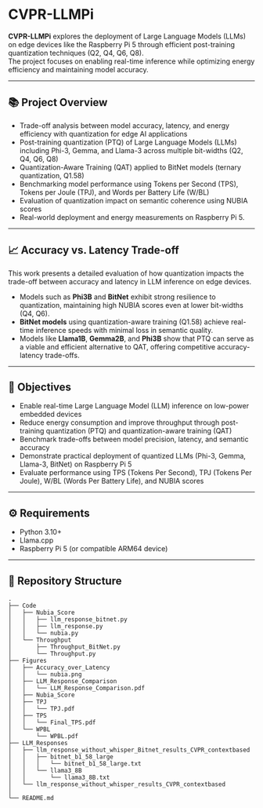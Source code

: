 # CVPR-LLMPi

**CVPR-LLMPi** explores the deployment of Large Language Models (LLMs) on edge devices like the Raspberry Pi 5 through efficient post-training quantization techniques (Q2, Q4, Q6, Q8).  
The project focuses on enabling real-time inference while optimizing energy efficiency and maintaining model accuracy.

---

## 📚 Project Overview
- Trade-off analysis between model accuracy, latency, and energy efficiency with quantization for edge AI applications
- Post-training quantization (PTQ) of Large Language Models (LLMs) including Phi-3, Gemma, and Llama-3 across multiple bit-widths (Q2, Q4, Q6, Q8)
- Quantization-Aware Training (QAT) applied to BitNet models (ternary quantization, Q1.58)
- Benchmarking model performance using Tokens per Second (TPS), Tokens per Joule (TPJ), and Words per Battery Life (W/BL)
- Evaluation of quantization impact on semantic coherence using NUBIA scores
- Real-world deployment and energy measurements on Raspberry Pi 5.

---

## 📈 Accuracy vs. Latency Trade-off
This work presents a detailed evaluation of how quantization impacts the trade-off between accuracy and latency in LLM inference on edge devices.
- Models such as **Phi3B** and **BitNet** exhibit strong resilience to quantization, maintaining high NUBIA scores even at lower bit-widths (Q4, Q6).
- **BitNet models** using quantization-aware training (Q1.58) achieve real-time inference speeds with minimal loss in semantic quality.
- Models like **Llama1B**, **Gemma2B**, and **Phi3B** show that PTQ can serve as a viable and efficient alternative to QAT, offering competitive accuracy-latency trade-offs.

---

## 🎯 Objectives
- Enable real-time Large Language Model (LLM) inference on low-power embedded devices
- Reduce energy consumption and improve throughput through post-training quantization (PTQ) and quantization-aware training (QAT)
- Benchmark trade-offs between model precision, latency, and semantic accuracy
- Demonstrate practical deployment of quantized LLMs (Phi-3, Gemma, Llama-3, BitNet) on Raspberry Pi 5
- Evaluate performance using TPS (Tokens Per Second), TPJ (Tokens Per Joule), W/BL (Words Per Battery Life), and NUBIA scores

---

## ⚙️ Requirements
- Python 3.10+
- Llama.cpp
- Raspberry Pi 5 (or compatible ARM64 device)

---

## 📁 Repository Structure
```text
.
├── Code
│   ├── Nubia_Score
│   │   ├── llm_response_bitnet.py
│   │   ├── llm_response.py
│   │   └── nubia.py
│   └── Throughput
│       ├── Throughput_BitNet.py
│       └── Throughput.py
├── Figures
│   ├── Accuracy_over_Latency
│   │   └── nubia.png
│   ├── LLM_Response_Comparison
│   │   └── LLM_Response_Comparison.pdf
│   ├── Nubia_Score
│   ├── TPJ
│   │   └── TPJ.pdf
│   ├── TPS
│   │   └── Final_TPS.pdf
│   └── WPBL
│       └── WPBL.pdf
├── LLM_Responses
│   ├── llm_response_without_whisper_Bitnet_results_CVPR_contextbased
│   │   ├── bitnet_b1_58_large
│   │   │   └── bitnet_b1_58_large.txt
│   │   └── llama3_8B
│   │       └── llama3_8B.txt
│   └── llm_response_without_whisper_results_CVPR_contextbased
│      
└── README.md


